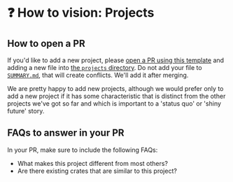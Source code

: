 # ❓ How to vision: Projects

[pjd]: ../projects.md
[wg leads]: ../welcome.md#leads
[template]: ../status_quo/template.md
[summary]: ../../SUMMARY.md

## How to open a PR

If you'd like to add a new project, please [open a PR using this template][template] and adding a new file into [the `projects` directory][pjd]. Do not add your file to [`SUMMARY.md`][summary], that will create conflicts. We'll add it after merging.

We are pretty happy to add new projects, although we would prefer only to add a new project if it has some characteristic that is distinct from the other projects we've got so far and which is important to a 'status quo' or 'shiny future' story.

## FAQs to answer in your PR

In your PR, make sure to include the following FAQs:

* What makes this project different from most others?
* Are there existing crates that are similar to this project?
